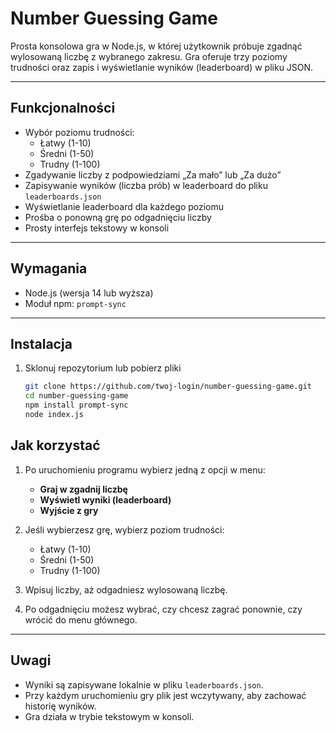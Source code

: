 # Number Guessing Game

Prosta konsolowa gra w Node.js, w której użytkownik próbuje zgadnąć wylosowaną liczbę z wybranego zakresu. Gra oferuje trzy poziomy trudności oraz zapis i wyświetlanie wyników (leaderboard) w pliku JSON.

---

## Funkcjonalności

- Wybór poziomu trudności:
  - Łatwy (1-10)
  - Średni (1-50)
  - Trudny (1-100)
- Zgadywanie liczby z podpowiedziami „Za mało” lub „Za dużo”
- Zapisywanie wyników (liczba prób) w leaderboard do pliku `leaderboards.json`
- Wyświetlanie leaderboard dla każdego poziomu
- Prośba o ponowną grę po odgadnięciu liczby
- Prosty interfejs tekstowy w konsoli

---

## Wymagania

- Node.js (wersja 14 lub wyższa)
- Moduł npm: `prompt-sync`

---

## Instalacja

1. Sklonuj repozytorium lub pobierz pliki  
   ```bash
   git clone https://github.com/twoj-login/number-guessing-game.git
   cd number-guessing-game
   npm install prompt-sync
   node index.js


## Jak korzystać

1. Po uruchomieniu programu wybierz jedną z opcji w menu:
   - **Graj w zgadnij liczbę**
   - **Wyświetl wyniki (leaderboard)**
   - **Wyjście z gry**

2. Jeśli wybierzesz grę, wybierz poziom trudności:
   - Łatwy (1-10)
   - Średni (1-50)
   - Trudny (1-100)

3. Wpisuj liczby, aż odgadniesz wylosowaną liczbę.

4. Po odgadnięciu możesz wybrać, czy chcesz zagrać ponownie, czy wrócić do menu głównego.

---

## Uwagi

- Wyniki są zapisywane lokalnie w pliku `leaderboards.json`.
- Przy każdym uruchomieniu gry plik jest wczytywany, aby zachować historię wyników.
- Gra działa w trybie tekstowym w konsoli.
